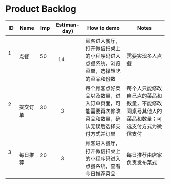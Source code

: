 # Product Backlog

ID           | Name          | Imp           | Est(man-day)   | How to demo | Notes
------------ | ------------- | ------------- | -------------  | -------------| -------------
1            | 点餐           | 50            |    14         | 顾客进入餐厅，打开微信扫桌上的小程序码进入点餐系统，浏览菜单，选择想吃的菜品和份数| 需要实现多人点餐
2            | 提交订单       | 30            |     3          | 每个顾客点好菜品以及数量，进入订单页面，可能需要再次修改菜品和数量，确认无误后选择支付方式并订单| 每个人只能修改自己点的菜品和数量，不能修改同桌号其他人的菜品和数量；可选支付方式为微信支付
3            | 每日推荐       | 20            |     3          | 顾客进入餐厅，打开微信扫桌上的小程序码进入点餐系统，查看今日推荐菜品|每日推荐由店家负责发布菜式
